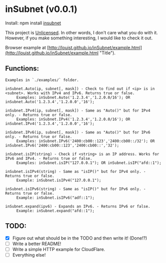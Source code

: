 inSubnet (v0.0.1)
======

Install: npm install [insubnet](https://npmjs.org/package/insubnet "Title")

This project is [Unlicensed](http://unlicense.org/ "Title").
In other words, I don't care what you do with it.
However, if you make something interesting, I would like to check it out.

Browser example at [http://louist.github.io/inSubnet/example.html](http://louist.github.io/inSubnet/example.html "Title").

Functions:
------
    Examples in `./examples/` folder.

    inSubnet.Auto(ip, subnet[, mask]) - Check to find out if <ip> is in <subnet>. Works with IPv4 and IPv6. Returns true or false.
         Examples: inSubnet.Auto('1.2.3.4','1.2.0.0/16'); OR inSubnet.Auto('1.2.3.4','1.2.0.0','16');

    inSubnet.IPv4(ip, subnet[, mask]) - Same as "Auto()" but for IPv4 only. - Returns true or false.
         Examples: inSubnet.IPv4('1.2.3.4','1.2.0.0/16'); OR inSubnet.IPv4('1.2.3.4','1.2.0.0','16');

    inSubnet.IPv6(ip, subnet[, mask]) - Same as "Auto()" but for IPv6 only. - Returns true or false.
         Examples: inSubnet.IPv6('2400:cb00::123','2400:cb00::/32'); OR inSubnet.IPv6('2400:cb00::123','2400:cb00::','32');

    inSubnet.isIP(string) - Check if <string> is an IP address. Works for IPv6 and IPv4. - Returns true or false.
         Examples: inSubnet.isIP("127.0.0.1"); OR inSubnet.isIP("afd::1");
 
    inSubnet.isIPv4(string) - Same as "isIP()" but for IPv4 only. - Returns true or false.
         Example: inSubnet.isIPv4("127.0.0.1");

    inSubnet.isIPv6(string) - Same as "isIP()" but for IPv6 only. - Returns true or false.
         Example: inSubnet.isIPv6("adf::1");

    inSubnet.expand(ipv6) - Expands an IPv6. - Returns IPv6 or false.
         Example: inSubnet.expand("afd::1");

TODO:
------
- [x] Figure out what should be in the TODO and then write it! (Done!?)
- [ ] Write a better README!
- [ ] Write a simple HTTP example for CloudFlare.
- [ ] Everything else!
